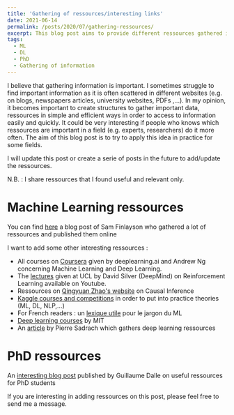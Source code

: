 ```yaml
---
title: 'Gathering of ressources/interesting links'
date: 2021-06-14
permalink: /posts/2020/07/gathering-ressources/
excerpt: This blog post aims to provide different ressources gathered in a simple way. <br/><img src='/images/centralization.png' style="width:256px;height:256px;">
tags:
  - ML
  - DL
  - PhD 
  - Gathering of information
---
```


I believe that gathering information is important. I sometimes struggle to find important information as it is often scattered in different websites (e.g. on blogs, newspapers articles, university websites,  PDFs ,...).
In my opinion, it becomes important to create structures to gather important data, ressources in simple and efficient ways in order to access to information easily and quickly. It could be very interesting if people 
who knows which ressources are important in a field (e.g. experts, researchers) do it more often. 
The aim of this blog post is to try to apply this idea in practice for some fields. 

I will update this post or create a serie of posts in the future to add/update the ressources.

N.B. : I share ressources that I found useful and relevant only. 

Machine Learning ressources
======
You can find [here](https://sgfin.github.io/learning-resources/?fbclid=IwAR1mdvyzKHj4Z1jvBKsZTzpZiDwDO8wRmAruv69p_1I223WizSuwqhVy9fE#causal) a blog post of Sam Finlayson who gathered a lot of ressources and published them online  


I want to add some other interesting ressources : 
- All courses on [Coursera](https://www.coursera.org/) given by deeplearning.ai and Andrew Ng concerning Machine Learning and Deep Learning.
- The [lectures](https://www.youtube.com/watch?v=2pWv7GOvuf0&list=PLqYmG7hTraZDM-OYHWgPebj2MfCFzFObQ) given at UCL by David Silver (DeepMind) on Reinforcement Learning available on Youtube.
- Ressources on [Qingyuan Zhao's website](http://www.statslab.cam.ac.uk/~qz280/teaching/causal-2020/) on Causal Inference
- [Kaggle courses and competitions](https://www.kaggle.com/) in order to put into practice theories (ML, DL, NLP,...)
- For French readers : un [lexique utile](http://variances.eu/?p=5212&fbclid=IwAR3iBy6FM3TDI4m_0BJyyp3iDZ8xrqXXtQ3otVSz44RdDBMqXI-vMl3seAI ) pour le jargon du ML 
- [Deep learning courses](http://introtodeeplearning.com/) by MIT 
- An [article](https://towardsdatascience.com/best-resources-for-deep-learning-f4c774356734) by Pierre Sadrach which gathers deep learning ressources

PhD ressources 
======
An [interesting blog post](https://gdalle.github.io/PhDResources/) published by Guillaume Dalle on useful ressources for PhD students 


If you are interesting in adding ressources on this post, please feel free to send me a message. 
